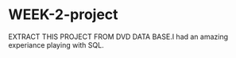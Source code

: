 # WEEK-2-project
EXTRACT THIS PROJECT FROM DVD DATA BASE.I had an amazing experiance playing with SQL.
